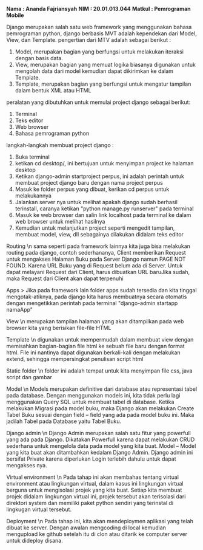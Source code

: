 **Nama    : Ananda Fajriansyah**
**NIM     : 20.01.013.044**
**Matkul  : Pemrograman Mobile**

Django merupakan salah satu web framework yang menggunakan bahasa pemrograman python, django berbasis MVT adalah kependekan dari Model, View, dan Template. 
pengertian dari MTV adalah sebagai berikut :
1. Model, merupakan bagian yang berfungsi untuk melakukan iteraksi dengan basis data.
2. View, merupakan bagian yang memuat logika biasanya digunakan untuk mengolah data dari model kemudian dapat dikirimkan ke dalam Template.
3. Template, merupakan bagian yang berfungsi untuk mengatur tampilan dalam bentuk XML atau HTML

peralatan yang dibutuhkan untuk memulai project django sebagai berikut:
1. Terminal
2. Teks editor
3. Web browser
4. Bahasa pemrograman python

langkah-langkah membuat project django :
1. Buka terminal 
2. ketikan cd desktop/, ini bertujuan untuk menyimpan project ke halaman desktop
3. Ketikan django-admin startproject perpus, ini adalah perintah untuk membuat project django baru dengan nama project perpus
4. Masuk ke folder perpus yang dibuat, kerikan cd perpus untuk melakukannya
5. Jalankan server nya untuk melihat apakah django sudah berhasil terinstall, caranya ketikan "python manage.py runserver" pada terminal
6. Masuk ke web browser dan salin link localhost pada terminal ke dalam web browser untuk melihat hasilnya
7. Kemudian untuk melanjutkan project seperti mengedit tampilan, membuat model, view, dll sebagainya dilakukan didalam teks editor

Routing \n
sama seperti pada framework lainnya kita juga bisa melakukan routing pada django, contoh sederhananya, Client memberikan Request untuk mengakses Halaman Buku pada Server Django namun PAGE NOT FOUND. Karena URL Buku yang di Request belum ada di Server. Untuk dapat melayani Request dari Client, harus dibuatkan URL baruJika sudah, maka Request dari Client akan dapat terpenuhi

Apps >
Jika pada framework lain folder apps sudah tersedia dan kita tinggal mengotak-atiknya, pada django kita harus membuatnya secara otomatis dengan mengetikkan perintah pada terminal "django-admin startapp namaApp"

View  \n
merupakan tampilan halaman yang akan ditampilkan pada web browser kita yang berisikan file-file HTML

Template \n
digunakan untuk mempermudah dalam membuat view dengan memisahkan bagian-bagian file html ke sebuah file baru dengan format html. File ini nantinya dapat digunakan berkali-kali dengan melakukan extend, sehingga mempersingkat penulisan script html

Static folder \n 
folder ini adalah tempat untuk kita menyimpan file css, java script dan gambar

Model \n
Models merupakan definitive dari database atau representasi tabel pada database. Dengan menggunakan models ini, kita tidak perlu lagi menggunakan Query SQL untuk membuat tabel di database. Ketika melakukan Migrasi pada model buku, maka Django akan melakukan Create Tabel Buku sesuai dengan field – field yang ada pada model buku ini. Maka jadilah Tabel pada Database yaitu Tabel Buku.

Django admin \n
Django Admin merupakan salah satu fitur yang powerfull yang ada pada Django. Dikatakan Powerfull karena dapat melakukan CRUD sederhana untuk mengelola data pada model yang kita buat. Model – Model yang kita buat akan ditambahkan kedalam Django Admin. Django admin ini bersifat Private karena diperlukan Login terlebih dahulu untuk dapat mengakses nya.

Virtual environment \n
Pada tahap ini akan membahas tentang virtual environment atau lingkungan virtual, dalam kasus ini lingkungan virtual berguna untuk mengisolasi projek yang kita buat. Setiap kita membuat projek didalam lingkungan virtual ini, projek tersebut akan terisolasi dari direktori system dan memiliki paket python sendiri yang terinstal di lingkugan virtual tersebut.

Deployment \n
Pada tahap ini, kita akan mendeploymen aplikasi yang telah dibuat ke server. Dengan awalan mengcoding di local kemudian mengupload ke github setelah itu di clon atau ditarik ke computer server untuk dideploy disana. 
